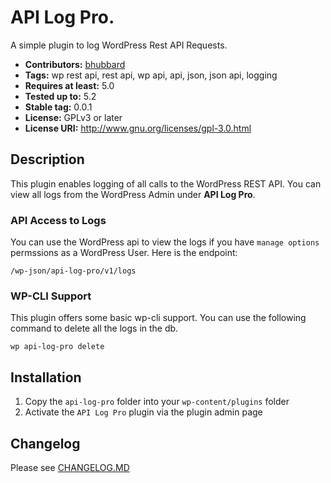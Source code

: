 # API Log Pro.
A simple plugin to log WordPress Rest API Requests.

* **Contributors:** [bhubbard](https://profiles.wordpress.org/bhubbard)
* **Tags:** wp rest api, rest api, wp api, api, json, json api, logging
* **Requires at least:** 5.0
* **Tested up to:** 5.2
* **Stable tag:** 0.0.1
* **License:** GPLv3 or later
* **License URI:** http://www.gnu.org/licenses/gpl-3.0.html


## Description

This plugin enables logging of all calls to the WordPress REST API. You can view all logs from the WordPress Admin under **API Log Pro**.

### API Access to Logs

You can use the WordPress api to view the logs if you have `manage options` permssions as a WordPress User. Here is the endpoint:

```/wp-json/api-log-pro/v1/logs```

### WP-CLI Support

This plugin offers some basic wp-cli support. You can use the following command to delete all the logs in the db.

```wp api-log-pro delete```

## Installation ##

1. Copy the `api-log-pro` folder into your `wp-content/plugins` folder
2. Activate the `API Log Pro` plugin via the plugin admin page

## Changelog ##

Please see [CHANGELOG.MD](CHANGELOG.md)
